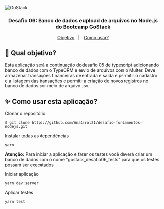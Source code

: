 <img alt="GoStack" src="https://storage.googleapis.com/golden-wind/bootcamp-gostack/header-desafios.png" />

<h3 align = "center"> Desafio 06: Banco de dados e upload de arquivos no Node.js do Bootcamp GoStack </h3>
<p align="center">
  <a href="#dart-qual-objetivo">Objetivo</a>&nbsp;&nbsp;&nbsp;|&nbsp;&nbsp;&nbsp;
  <a href="#sparkles-como-usar-esta-aplicação">Como usar?</a>
</p>


## :dart: Qual objetivo?
Esta aplicação será a continuação do desafio 05 de typescript adicionando banco de dados com o TypeORM e envio de arquivos com o Multer. 
Deve armazenar transações financeiras de entrada e saída e permitir o cadastro e a listagem das transações e permitir a criação de novos registros no banco de dados por meio de arquivo csv.
## :sparkles: Como usar esta aplicação?

Clonar o repositório
```
$ git clone https://github.com/AnaCarol21/desafio-fundamentos-nodejs.git
```
Instalar todas as dependências
```
yarn
```
**Atenção:** Para iniciar a aplicação e fazer os testes você deverá criar um banco de dados com o nome "gostack_desafio06_tests" para que os testes possam ser executados

Iniciar aplicação
```
yarn dev:server
```
Aplicar testes
```
yarn test
```

